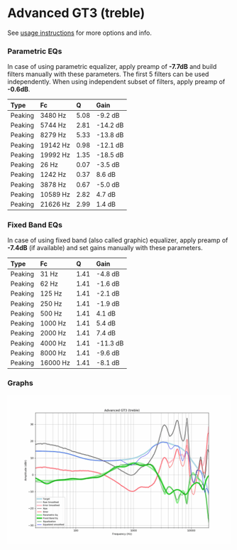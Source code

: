 # Advanced GT3 (treble)
See [usage instructions](https://github.com/jaakkopasanen/AutoEq#usage) for more options and info.

### Parametric EQs
In case of using parametric equalizer, apply preamp of **-7.7dB** and build filters manually
with these parameters. The first 5 filters can be used independently.
When using independent subset of filters, apply preamp of **-0.6dB**.

| Type    | Fc       |    Q | Gain     |
|:--------|:---------|:-----|:---------|
| Peaking | 3480 Hz  | 5.08 | -9.2 dB  |
| Peaking | 5744 Hz  | 2.81 | -14.2 dB |
| Peaking | 8279 Hz  | 5.33 | -13.8 dB |
| Peaking | 19142 Hz | 0.98 | -12.1 dB |
| Peaking | 19992 Hz | 1.35 | -18.5 dB |
| Peaking | 26 Hz    | 0.07 | -3.5 dB  |
| Peaking | 1242 Hz  | 0.37 | 8.6 dB   |
| Peaking | 3878 Hz  | 0.67 | -5.0 dB  |
| Peaking | 10589 Hz | 2.82 | 4.7 dB   |
| Peaking | 21626 Hz | 2.99 | 1.4 dB   |

### Fixed Band EQs
In case of using fixed band (also called graphic) equalizer, apply preamp of **-7.4dB**
(if available) and set gains manually with these parameters.

| Type    | Fc       |    Q | Gain     |
|:--------|:---------|:-----|:---------|
| Peaking | 31 Hz    | 1.41 | -4.8 dB  |
| Peaking | 62 Hz    | 1.41 | -1.6 dB  |
| Peaking | 125 Hz   | 1.41 | -2.1 dB  |
| Peaking | 250 Hz   | 1.41 | -1.9 dB  |
| Peaking | 500 Hz   | 1.41 | 4.1 dB   |
| Peaking | 1000 Hz  | 1.41 | 5.4 dB   |
| Peaking | 2000 Hz  | 1.41 | 7.4 dB   |
| Peaking | 4000 Hz  | 1.41 | -11.3 dB |
| Peaking | 8000 Hz  | 1.41 | -9.6 dB  |
| Peaking | 16000 Hz | 1.41 | -8.1 dB  |

### Graphs
![](./Advanced%20GT3%20(treble).png)
